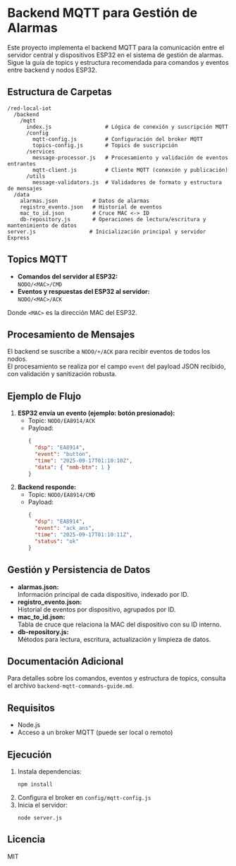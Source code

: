 # Backend MQTT para Gestión de Alarmas

Este proyecto implementa el backend MQTT para la comunicación entre el servidor central y dispositivos ESP32 en el sistema de gestión de alarmas.  
Sigue la guía de topics y estructura recomendada para comandos y eventos entre backend y nodos ESP32.

## Estructura de Carpetas

```
/red-local-iot
  /backend
    /mqtt
      index.js                 # Lógica de conexión y suscripción MQTT
      /config
        mqtt-config.js         # Configuración del broker MQTT
        topics-config.js       # Topics de suscripción
      /services
        message-processor.js   # Procesamiento y validación de eventos entrantes
        mqtt-client.js         # Cliente MQTT (conexión y publicación)
      /utils
        message-validators.js  # Validadores de formato y estructura de mensajes
  /data
    alarmas.json           # Datos de alarmas
    registro_evento.json   # Historial de eventos
    mac_to_id.json         # Cruce MAC <-> ID
    db-repository.js       # Operaciones de lectura/escritura y mantenimiento de datos
server.js                 # Inicialización principal y servidor Express
```

## Topics MQTT

- **Comandos del servidor al ESP32:**  
  `NODO/<MAC>/CMD`
- **Eventos y respuestas del ESP32 al servidor:**  
  `NODO/<MAC>/ACK`

Donde `<MAC>` es la dirección MAC del ESP32.

## Procesamiento de Mensajes

El backend se suscribe a `NODO/+/ACK` para recibir eventos de todos los nodos.  
El procesamiento se realiza por el campo `event` del payload JSON recibido, con validación y sanitización robusta.

## Ejemplo de Flujo

1. **ESP32 envía un evento (ejemplo: botón presionado):**
   - Topic: `NODO/EA8914/ACK`
   - Payload:
     ```json
     {
       "dsp": "EA8914",
       "event": "button",
       "time": "2025-09-17T01:10:10Z",
       "data": { "nmb-btn": 1 }
     }
     ```
2. **Backend responde:**
   - Topic: `NODO/EA8914/CMD`
   - Payload:
     ```json
     {
       "dsp": "EA8914",
       "event": "ack_ans",
       "time": "2025-09-17T01:10:11Z",
       "status": "ok"
     }
     ```

## Gestión y Persistencia de Datos

- **alarmas.json:**  
  Información principal de cada dispositivo, indexado por ID.
- **registro_evento.json:**  
  Historial de eventos por dispositivo, agrupados por ID.
- **mac_to_id.json:**  
  Tabla de cruce que relaciona la MAC del dispositivo con su ID interno.
- **db-repository.js:**  
  Métodos para lectura, escritura, actualización y limpieza de datos.

## Documentación Adicional

Para detalles sobre los comandos, eventos y estructura de topics, consulta el archivo `backend-mqtt-commands-guide.md`.

## Requisitos

- Node.js
- Acceso a un broker MQTT (puede ser local o remoto)

## Ejecución

1. Instala dependencias:
   ```
   npm install
   ```
2. Configura el broker en `config/mqtt-config.js`
3. Inicia el servidor:
   ```
   node server.js
   ```

## Licencia

MIT